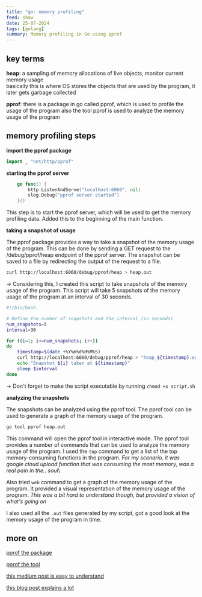 ```yaml
---
title: "go: memory profiling"
feed: show
date: 25-07-2024
tags: [golang]
summary: Memory profiling in Go using pprof
---
```


## key terms

**heap**: a sampling of memory allocations of live objects, monitor current memory usage\
basically this is where OS stores the objects that are used by the program, it later gets garbage collected

**pprof**: there is a package in go called pprof, which is used to profile the usage of the program
also the tool pprof is used to analyze the memory usage of the program


## memory profiling steps

**import the pprof package**

````go
import _ "net/http/pprof"
````

**starting the pprof server**

````go
	go func() {
		http.ListenAndServe("localhost:6060", nil)
		slog.Debug("pprof server started")
	}()
````
This step is to start the pprof server, which will be used to get the memory profiling data. Added this to the beginning of the main function.

**taking a snapshot of usage**

The pprof package provides a way to take a snapshot of the memory usage of the program. This can be done by sending a GET request to the /debug/pprof/heap endpoint of the pprof server. The snapshot can be saved to a file by redirecting the output of the request to a file.

````bash
curl http://localhost:6060/debug/pprof/heap > heap.out
````

→ Considering this, I created this script to take snapshots of the memory usage of the program. This script will take 5 snapshots of the memory usage of the program at an interval of 30 seconds.

````bash
#!/bin/bash

# Define the number of snapshots and the interval (in seconds)
num_snapshots=5
interval=30

for ((i=1; i<=num_snapshots; i++))
do
    timestamp=$(date +%Y%m%d%H%M%S)
    curl http://localhost:6060/debug/pprof/heap > "heap_${timestamp}.out"
    echo "Snapshot ${i} taken at ${timestamp}"
    sleep $interval
done
````
→ Don't forget to make the script executable by running `chmod +x script.sh`


**analyzing the snapshots**

The snapshots can be analyzed using the pprof tool. The pprof tool can be used to generate a graph of the memory usage of the program.

````bash
go tool pprof heap.out
````

 This command will open the pprof tool in interactive mode. The pprof tool provides a number of commands that can be used to analyze the memory usage of the program. I used the `top` command to get a list of the top memory-consuming functions in the program.  *For my scenario, it was google cloud upload function that was consuming the most memory, was a real pain in the.. soul*\

Also tried `web` command to get a graph of the memory usage of the program. It provided a visual representation of the memory usage of the program. *This was a bit hard to understand though, but provided a vision of what's going on* 

I also used all the `.out` files generated by my script, got a good look at the memory usage of the program in time.

## more on

[pprof the package]((https://pkg.go.dev/net/http/pprof))

[pprof the tool](https://github.com/google/pprof)

[this medium post is easy to understand](https://medium.com/compass-true-north/memory-profiling-a-go-service-cd62b90619f9)

[this blog post explains a lot](https://www.freecodecamp.org/news/how-i-investigated-memory-leaks-in-go-using-pprof-on-a-large-codebase-4bec4325e192/)